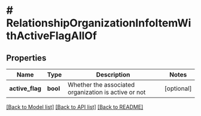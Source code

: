 # # RelationshipOrganizationInfoItemWithActiveFlagAllOf

## Properties

Name | Type | Description | Notes
------------ | ------------- | ------------- | -------------
**active_flag** | **bool** | Whether the associated organization is active or not | [optional]

[[Back to Model list]](../README.md#documentation-for-models) [[Back to API list]](../README.md#documentation-for-api-endpoints) [[Back to README]](../README.md)
